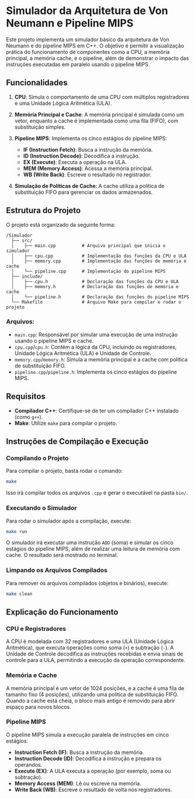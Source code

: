 
# Simulador da Arquitetura de Von Neumann e Pipeline MIPS

Este projeto implementa um simulador básico da arquitetura de Von Neumann e do pipeline MIPS em C++. O objetivo é permitir a visualização prática do funcionamento de componentes como a CPU, a memória principal, a memória cache, e o pipeline, além de demonstrar o impacto das instruções executadas em paralelo usando o pipeline MIPS.

## Funcionalidades

1. **CPU**: Simula o comportamento de uma CPU com múltiplos registradores e uma Unidade Lógica Aritmética (ULA).
2. **Memória Principal e Cache**: A memória principal é simulada como um vetor, enquanto a cache é implementada como uma fila (FIFO), com substituição simples.
3. **Pipeline MIPS**: Implementa os cinco estágios do pipeline MIPS:
   - **IF (Instruction Fetch)**: Busca a instrução da memória.
   - **ID (Instruction Decode)**: Decodifica a instrução.
   - **EX (Execute)**: Executa a operação na ULA.
   - **MEM (Memory Access)**: Acessa a memória principal.
   - **WB (Write Back)**: Escreve o resultado no registrador.
   
4. **Simulação de Políticas de Cache**: A cache utiliza a política de substituição FIFO para gerenciar os dados armazenados.

## Estrutura do Projeto

O projeto está organizado da seguinte forma:

```
/Simulador
  ├── src/
  │    ├── main.cpp          # Arquivo principal que inicia o simulador
  │    ├── cpu.cpp           # Implementação das funções da CPU e ULA
  │    ├── memory.cpp        # Implementação das funções de memória e cache
  │    └── pipeline.cpp      # Implementação do pipeline MIPS
  ├── include/
  │    ├── cpu.h             # Declaração das funções da CPU e ULA
  │    ├── memory.h          # Declaração das funções de memória e cache
  │    └── pipeline.h        # Declaração das funções do pipeline MIPS
  └── Makefile               # Arquivo Make para compilar e rodar o projeto
```

### Arquivos:

- `main.cpp`: Responsável por simular uma execução de uma instrução usando o pipeline MIPS e cache.
- `cpu.cpp`/`cpu.h`: Contém a lógica da CPU, incluindo os registradores, Unidade Lógica Aritmética (ULA) e Unidade de Controle.
- `memory.cpp`/`memory.h`: Simula a memória principal e a cache com política de substituição FIFO.
- `pipeline.cpp`/`pipeline.h`: Implementa os cinco estágios do pipeline MIPS.

## Requisitos

- **Compilador C++**: Certifique-se de ter um compilador C++ instalado (como `g++`).
- **Make**: Utilize `make` para compilar o projeto.

## Instruções de Compilação e Execução

### Compilando o Projeto

Para compilar o projeto, basta rodar o comando:

```bash
make
```

Isso irá compilar todos os arquivos `.cpp` e gerar o executável na pasta `bin/`.

### Executando o Simulador

Para rodar o simulador após a compilação, execute:

```bash
make run
```

O simulador irá executar uma instrução `ADD` (soma) e simular os cinco estágios do pipeline MIPS, além de realizar uma leitura de memória com cache. O resultado será mostrado no terminal.

### Limpando os Arquivos Compilados

Para remover os arquivos compilados (objetos e binários), execute:

```bash
make clean
```

## Explicação do Funcionamento

### CPU e Registradores

A CPU é modelada com 32 registradores e uma ULA (Unidade Lógica Aritmética), que executa operações como soma (`+`) e subtração (`-`). A Unidade de Controle decodifica as instruções recebidas e envia sinais de controle para a ULA, permitindo a execução da operação correspondente.

### Memória e Cache

A memória principal é um vetor de 1024 posições, e a cache é uma fila de tamanho fixo (4 posições), utilizando uma política de substituição FIFO. Quando a cache está cheia, o bloco mais antigo é removido para abrir espaço para novos blocos.

### Pipeline MIPS

O pipeline MIPS simula a execução paralela de instruções em cinco estágios:

- **Instruction Fetch (IF)**: Busca a instrução da memória.
- **Instruction Decode (ID)**: Decodifica a instrução e prepara os operandos.
- **Execute (EX)**: A ULA executa a operação (por exemplo, soma ou subtração).
- **Memory Access (MEM)**: Lê ou escreve na memória.
- **Write Back (WB)**: Escreve o resultado de volta nos registradores.

